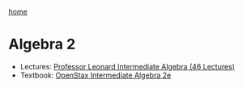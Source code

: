 [home](/README.md)
# Algebra 2
- Lectures: [Professor Leonard Intermediate Algebra (46 Lectures)](https://www.youtube.com/watch?v=0EnklHkVKXI&list=PLC292123722B1B450)
- Textbook: [OpenStax Intermediate Algebra 2e](https://openstax.org/details/books/intermediate-algebra-2e)